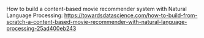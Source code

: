 How to build a content-based movie recommender system with Natural Language Processing: https://towardsdatascience.com/how-to-build-from-scratch-a-content-based-movie-recommender-with-natural-language-processing-25ad400eb243